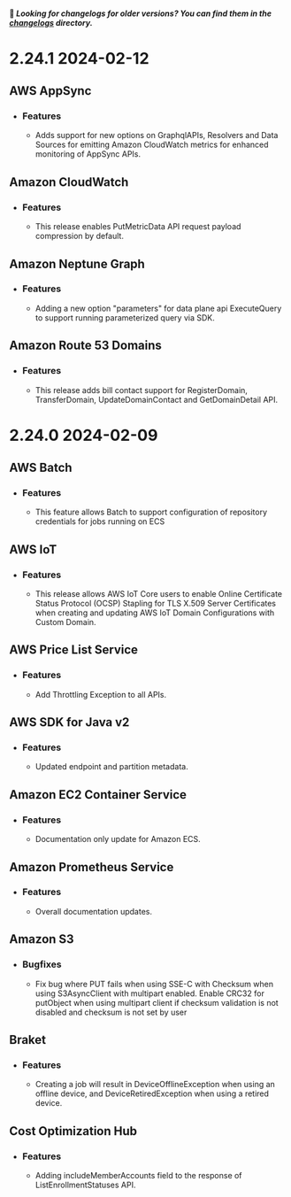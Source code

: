  #### 👋 _Looking for changelogs for older versions? You can find them in the [changelogs](./changelogs) directory._
# __2.24.1__ __2024-02-12__
## __AWS AppSync__
  - ### Features
    - Adds support for new options on GraphqlAPIs, Resolvers and Data Sources for emitting Amazon CloudWatch metrics for enhanced monitoring of AppSync APIs.

## __Amazon CloudWatch__
  - ### Features
    - This release enables PutMetricData API request payload compression by default.

## __Amazon Neptune Graph__
  - ### Features
    - Adding a new option "parameters" for data plane api ExecuteQuery to support running parameterized query via SDK.

## __Amazon Route 53 Domains__
  - ### Features
    - This release adds bill contact support for RegisterDomain, TransferDomain, UpdateDomainContact and GetDomainDetail API.

# __2.24.0__ __2024-02-09__
## __AWS Batch__
  - ### Features
    - This feature allows Batch to support configuration of repository credentials for jobs running on ECS

## __AWS IoT__
  - ### Features
    - This release allows AWS IoT Core users to enable Online Certificate Status Protocol (OCSP) Stapling for TLS X.509 Server Certificates when creating and updating AWS IoT Domain Configurations with Custom Domain.

## __AWS Price List Service__
  - ### Features
    - Add Throttling Exception to all APIs.

## __AWS SDK for Java v2__
  - ### Features
    - Updated endpoint and partition metadata.

## __Amazon EC2 Container Service__
  - ### Features
    - Documentation only update for Amazon ECS.

## __Amazon Prometheus Service__
  - ### Features
    - Overall documentation updates.

## __Amazon S3__
  - ### Bugfixes
    - Fix bug where PUT fails when using SSE-C with Checksum when using S3AsyncClient with multipart enabled. Enable CRC32 for putObject when using multipart client if checksum validation is not disabled and checksum is not set by user

## __Braket__
  - ### Features
    - Creating a job will result in DeviceOfflineException when using an offline device, and DeviceRetiredException when using a retired device.

## __Cost Optimization Hub__
  - ### Features
    - Adding includeMemberAccounts field to the response of ListEnrollmentStatuses API.

